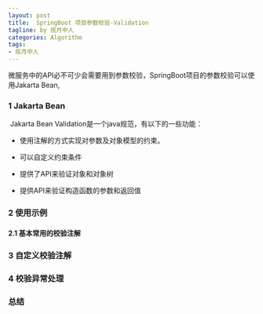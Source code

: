 ```yaml
---
layout: post
title:  SpringBoot 项目参数校验-Validation 
tagline: by 揽月中人
categories: Algorithm
tags:
- 揽月中人
---
```


<!--more-->

微服务中的API必不可少会需要用到参数校验，SpringBoot项目的参数校验可以使用Jakarta Bean,

### 1 Jakarta Bean

​	Jakarta Bean Validation是一个java规范，有以下的一些功能：

- 使用注解的方式实现对参数及对象模型的约束。

- 可以自定义约束条件

- 提供了API来验证对象和对象树

- 提供API来验证构造函数的参数和返回值

  

### 2 使用示例
#### 2.1 基本常用的校验注解
### 3 自定义校验注解
### 4 校验异常处理
### 总结